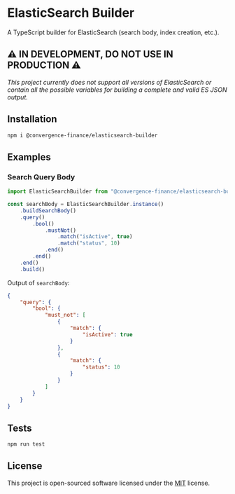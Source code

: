 # ElasticSearch Builder
A TypeScript builder for ElasticSearch (search body, index creation, etc.).


## :warning: IN DEVELOPMENT, DO NOT USE IN PRODUCTION :warning:
_This project currently does not support all versions of ElasticSearch or contain all the possible variables for building a complete and valid ES JSON output._

## Installation
```bash
npm i @convergence-finance/elasticsearch-builder
```

## Examples


### Search Query Body
```typescript
import ElasticSearchBuilder from "@convergence-finance/elasticsearch-builder"

const searchBody = ElasticSearchBuilder.instance()
    .buildSearchBody()
    .query()
        .bool()
            .mustNot()
                .match("isActive", true)
                .match("status", 10)
            .end()
        .end()
    .end()
    .build()
```

Output of `searchBody`:
```json
{
    "query": {
        "bool": {
            "must_not": [
                {
                    "match": {
                        "isActive": true
                    }
                },
                {
                    "match": {
                        "status": 10
                    }
                }
            ]
        }
    }
}
```

## Tests
```bash
npm run test
```


## License
This project is open-sourced software licensed under the [MIT](https://opensource.org/licenses/MIT) license.